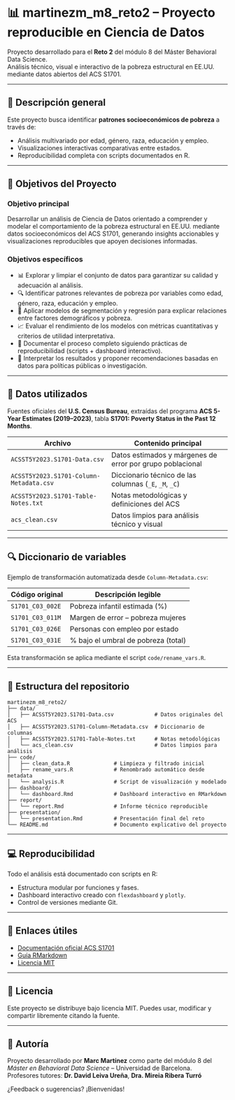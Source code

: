 # 📊 martinezm_m8_reto2 – Proyecto reproducible en Ciencia de Datos

Proyecto desarrollado para el **Reto 2** del módulo 8 del Máster Behavioral Data Science.  
Análisis técnico, visual e interactivo de la pobreza estructural en EE.UU. mediante datos abiertos del ACS S1701.

---

## 📌 Descripción general

Este proyecto busca identificar **patrones socioeconómicos de pobreza** a través de:
- Análisis multivariado por edad, género, raza, educación y empleo.
- Visualizaciones interactivas comparativas entre estados.
- Reproducibilidad completa con scripts documentados en R.

---

## 🎯 Objetivos del Proyecto

### Objetivo principal  
Desarrollar un análisis de Ciencia de Datos orientado a comprender y modelar el comportamiento de la pobreza estructural en EE.UU. mediante datos socioeconómicos del ACS S1701, generando insights accionables y visualizaciones reproducibles que apoyen decisiones informadas.

### Objetivos específicos  
- 📊 Explorar y limpiar el conjunto de datos para garantizar su calidad y adecuación al análisis.  
- 🔍 Identificar patrones relevantes de pobreza por variables como edad, género, raza, educación y empleo.  
- 🧠 Aplicar modelos de segmentación y regresión para explicar relaciones entre factores demográficos y pobreza.  
- 📈 Evaluar el rendimiento de los modelos con métricas cuantitativas y criterios de utilidad interpretativa.  
- 📑 Documentar el proceso completo siguiendo prácticas de reproducibilidad (scripts + dashboard interactivo).  
- 🧠 Interpretar los resultados y proponer recomendaciones basadas en datos para políticas públicas o investigación.

---

## 📁 Datos utilizados

Fuentes oficiales del **U.S. Census Bureau**, extraídas del programa **ACS 5-Year Estimates (2019–2023)**, tabla **S1701: Poverty Status in the Past 12 Months**.

| Archivo                                | Contenido principal                                          |
|----------------------------------------|--------------------------------------------------------------|
| `ACSST5Y2023.S1701-Data.csv`           | Datos estimados y márgenes de error por grupo poblacional   |
| `ACSST5Y2023.S1701-Column-Metadata.csv`| Diccionario técnico de las columnas (`_E`, `_M`, `_C`)       |
| `ACSST5Y2023.S1701-Table-Notes.txt`    | Notas metodológicas y definiciones del ACS                  |
| `acs_clean.csv`                        | Datos limpios para análisis técnico y visual                |

---

## 🔍 Diccionario de variables

Ejemplo de transformación automatizada desde `Column-Metadata.csv`:

| Código original      | Descripción legible                 |
|----------------------|-------------------------------------|
| `S1701_C03_002E`     | Pobreza infantil estimada (%)       |
| `S1701_C03_011M`     | Margen de error – pobreza mujeres   |
| `S1701_C03_026E`     | Personas con empleo por estado      |
| `S1701_C03_031E`     | % bajo el umbral de pobreza (total) |

Esta transformación se aplica mediante el script `code/rename_vars.R`.

---

## 📂 Estructura del repositorio

```
martinezm_m8_reto2/
├── data/
│   ├── ACSST5Y2023.S1701-Data.csv             # Datos originales del ACS
│   ├── ACSST5Y2023.S1701-Column-Metadata.csv  # Diccionario de columnas
│   ├── ACSST5Y2023.S1701-Table-Notes.txt      # Notas metodológicas
│   └── acs_clean.csv                          # Datos limpios para análisis
├── code/
│   ├── clean_data.R              # Limpieza y filtrado inicial
│   ├── rename_vars.R             # Renombrado automático desde metadata
│   └── analysis.R                # Script de visualización y modelado
├── dashboard/
│   └── dashboard.Rmd             # Dashboard interactivo en RMarkdown
├── report/
│   └── report.Rmd                # Informe técnico reproducible
├── presentation/
│   └── presentation.Rmd          # Presentación final del reto
└── README.md                     # Documento explicativo del proyecto
```

---

## 💻 Reproducibilidad

Todo el análisis está documentado con scripts en R:
- Estructura modular por funciones y fases.
- Dashboard interactivo creado con `flexdashboard` y `plotly`.
- Control de versiones mediante Git.

---

## 🔗 Enlaces útiles

- [Documentación oficial ACS S1701](https://data.census.gov/table/ACSST5Y2023.S1701)  
- [Guía RMarkdown](https://rmarkdown.rstudio.com/)  
- [Licencia MIT](https://opensource.org/licenses/MIT)

---

## 📜 Licencia

Este proyecto se distribuye bajo licencia MIT. Puedes usar, modificar y compartir libremente citando la fuente.

---

## 🙋 Autoría

Proyecto desarrollado por **Marc Martínez** como parte del módulo 8 del *Máster en Behavioral Data Science* – Universidad de Barcelona.  
Profesores tutores: **Dr. David Leiva Ureña**, **Dra. Mireia Ribera Turró**

¿Feedback o sugerencias? ¡Bienvenidas!
